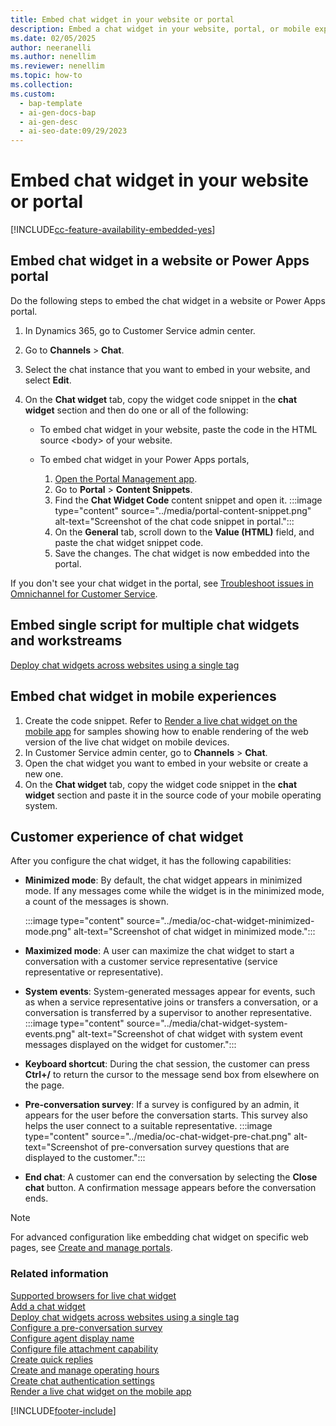 ```yaml
---
title: Embed chat widget in your website or portal
description: Embed a chat widget in your website, portal, or mobile experience to provide customers with a personalized experience.
ms.date: 02/05/2025
author: neeranelli
ms.author: nenellim
ms.reviewer: nenellim
ms.topic: how-to
ms.collection:
ms.custom:
  - bap-template
  - ai-gen-docs-bap
  - ai-gen-desc
  - ai-seo-date:09/29/2023
---
```


# Embed chat widget in your website or portal

[!INCLUDE[cc-feature-availability-embedded-yes](../../includes/cc-feature-availability-embedded-yes.md)]

## Embed chat widget in a website or Power Apps portal

Do the following steps to embed the chat widget in a website or Power Apps portal.

1. In Dynamics 365, go to Customer Service admin center.

1. Go to **Channels** &gt; **Chat**.

1. Select the chat instance that you want to embed in your website, and select **Edit**.

1. On the **Chat widget** tab, copy the widget code snippet in the **chat widget** section and then do one or all of the following:

   - To embed chat widget in your website, paste the code in the HTML source \<body\> of your website.

   - To embed chat widget in your Power Apps portals,

        1. [Open the Portal Management app](/powerapps/maker/portals/configure/configure-portal).
        1. Go to **Portal** > **Content Snippets**.
        1. Find the **Chat Widget Code** content snippet and open it.
           :::image type="content" source="../media/portal-content-snippet.png" alt-text="Screenshot of the chat code snippet in portal.":::
        1. On the **General** tab, scroll down to the **Value (HTML)** field, and paste the chat widget snippet code.         
        1. Save the changes. The chat widget is now embedded into the portal.

If you don't see your chat widget in the portal, see [Troubleshoot issues in Omnichannel for Customer Service](/troubleshoot/dynamics-365/customer-service/omnichannel-for-customer-service/chat-widget-not-loading-portal).

## Embed single script for multiple chat widgets and workstreams

[Deploy chat widgets across websites using a single tag](deploy-using-single-tag.md)  

## Embed chat widget in mobile experiences

1. Create the code snippet. Refer to [Render a live chat widget on the mobile app](../develop/render-live-chat-widget-mobile.md) for samples showing how to enable rendering of the web version of the live chat widget on mobile devices.
1. In Customer Service admin center, go to **Channels** &gt; **Chat**.
1. Open the chat widget you want to embed in your website or create a new one.
1. On the **Chat widget** tab, copy the widget code snippet in the **chat widget** section and paste it in the source code of your mobile operating system.

## Customer experience of chat widget

After you configure the chat widget, it has the following capabilities:

- **Minimized mode**: By default, the chat widget appears in minimized mode. If any messages come while the widget is in the minimized mode, a count of the messages is shown.
     
     :::image type="content" source="../media/oc-chat-widget-minimized-mode.png" alt-text="Screenshot of chat widget in minimized mode.":::

- **Maximized mode**: A user can maximize the chat widget to start a conversation with a customer service representative (service representative or representative).

- **System events**: System-generated messages appear for events, such as when a service representative joins or transfers a conversation, or a conversation is transferred by a supervisor to another representative.
      :::image type="content" source="../media/chat-widget-system-events.png" alt-text="Screenshot of chat widget with system event messages displayed on the widget for customer."::: 
    
- **Keyboard shortcut**: During the chat session, the customer can press **Ctrl+/** to return the cursor to the message send box from elsewhere on the page.

- **Pre-conversation survey**: If a survey is configured by an admin, it appears for the user before the conversation starts. This survey also helps the user connect to a suitable representative.
      :::image type="content" source="../media/oc-chat-widget-pre-chat.png" alt-text="Screenshot of pre-conversation survey questions that are displayed to the customer.":::
    
- **End chat**: A customer can end the conversation by selecting the **Close chat** button. A confirmation message appears before the conversation ends.

> [!NOTE]
> For advanced configuration like embedding chat widget on specific web pages, see [Create and manage portals](/powerapps/maker/portals/portal-templates).

### Related information

[Supported browsers for live chat widget](../implement/system-requirements-omnichannel.md#browsers-for-chat)  
[Add a chat widget](add-chat-widget.md)  
[Deploy chat widgets across websites using a single tag](deploy-using-single-tag.md)  
[Configure a pre-conversation survey](configure-pre-chat-survey.md)  
[Configure agent display name](agent-display-name.md)  
[Configure file attachment capability](configure-file-attachment.md)  
[Create quick replies](create-quick-replies.md)  
[Create and manage operating hours](create-operating-hours.md)  
[Create chat authentication settings](create-chat-auth-settings.md)  
[Render a live chat widget on the mobile app](../develop/render-live-chat-widget-mobile.md)  

[!INCLUDE[footer-include](../../includes/footer-banner.md)]
